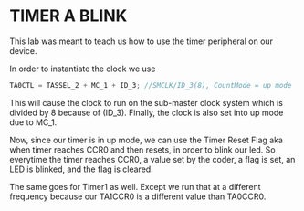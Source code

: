 # TIMER A BLINK

This lab was meant to teach us how to use the timer peripheral on our device.

In order to instantiate the clock we use
```c
TA0CTL = TASSEL_2 + MC_1 + ID_3; //SMCLK/ID_3(8), CountMode = up mode
```

This will cause the clock to run on the sub-master clock system which is divided by 8 because of (ID_3). Finally, the clock is also set into up mode due to MC_1.

Now, since our timer is in up mode, we can use the Timer Reset Flag aka when timer reaches CCR0 and then resets, in order to blink our led.
So everytime the timer reaches CCR0, a value set by the coder, a flag is set, an LED is blinked, and the flag is cleared.

The same goes for Timer1 as well. Except we run that at a different frequency because our TA1CCR0 is a different value than TA0CCR0.
